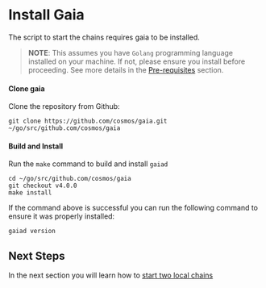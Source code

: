# Install Gaia

The script to start the chains requires gaia to be installed.

> __NOTE__: This assumes you have `Golang` programming language installed on 
> your machine. If not, please ensure you install before proceeding. See 
> more details in the [Pre-requisites](pre_requisites.html#2-golang) section.

#### Clone gaia

Clone the repository from Github:

```shell
git clone https://github.com/cosmos/gaia.git ~/go/src/github.com/cosmos/gaia
```

#### Build and Install

Run the `make` command to build and install `gaiad`

```shell
cd ~/go/src/github.com/cosmos/gaia
git checkout v4.0.0
make install
```

If the command above is successful you can run the following command to ensure it was properly installed:

```shell
gaiad version
```

## Next Steps

In the next section you will learn how to [start two local chains](./local_chains.md)